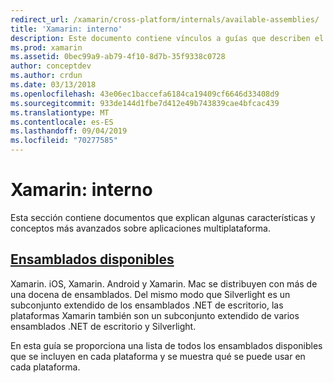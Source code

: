 ```yaml
---
redirect_url: /xamarin/cross-platform/internals/available-assemblies/
title: 'Xamarin: interno'
description: Este documento contiene vínculos a guías que describen el funcionamiento interno de Xamarin. Actualmente, se vincula al documento de ensamblados disponibles.
ms.prod: xamarin
ms.assetid: 0bec99a9-ab79-4f10-8d7b-35f9338c0728
author: conceptdev
ms.author: crdun
ms.date: 03/13/2018
ms.openlocfilehash: 43e06ec1baccefa6184ca19409cf6646d33408d9
ms.sourcegitcommit: 933de144d1fbe7d412e49b743839cae4bfcac439
ms.translationtype: MT
ms.contentlocale: es-ES
ms.lasthandoff: 09/04/2019
ms.locfileid: "70277585"
---
```

# <a name="xamarin-internals"></a>Xamarin: interno

Esta sección contiene documentos que explican algunas características y conceptos más avanzados sobre aplicaciones multiplataforma.

## <a name="available-assembliescross-platforminternalsavailable-assembliesmd"></a>[Ensamblados disponibles](~/cross-platform/internals/available-assemblies.md)

Xamarin. iOS, Xamarin. Android y Xamarin. Mac se distribuyen con más de una docena de ensamblados. Del mismo modo que Silverlight es un subconjunto extendido de los ensamblados .NET de escritorio, las plataformas Xamarin también son un subconjunto extendido de varios ensamblados .NET de escritorio y Silverlight.

En esta guía se proporciona una lista de todos los ensamblados disponibles que se incluyen en cada plataforma y se muestra qué se puede usar en cada plataforma.



